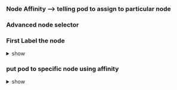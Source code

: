 ### Node Affinity --> telling pod to assign to particular node
### Advanced node selector

### First Label the node
<details><summary>show</summary>

```bash
kubectl label nodes <node name> <label-key>=<label-value>

kubectl label nodes node-01 size=Large
```
</details>

### put pod to specific node using affinity
<details><summary>show</summary>

##### requiredDuringSchedulingIgnoredDuringExecution:  pod must have affinity to put it on a node(during scheduling). If node is already in pod, ignore
##### preferredDuringSchedulingIgnoredDuringExecution: pod may/may not have affinity to put it on a node (during scheduling) and can be placed to tainted node even no label assigned
##### requiredDuringSchedulingRequiredDuringExecution : pod must have affinity both the times


```bash
apiVersion: v1
kind: Pod
metadata:
  name: app-pod
  labels:
    type: webserver
spec:
  containers:
    - name: ubuntu-container
      image: ubuntu
  affinity:
    nodeAffinity:
      requiredDuringSchedulingIgnoredDuringExecution:
        nodeSelectorTerms:
        - matchExpressions:
          - key: size
            operator: In  // can be NotIn,Exists
            values:
            - Large          

```
</details>
